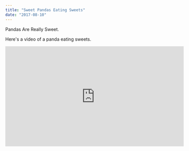 ```yaml
---
title: "Sweet Pandas Eating Sweets"
date: "2017-08-10"
---
```


Pandas Are Really Sweet.

Here's a video of a panda eating sweets.

<iframe width="560" height="315" src="https://www.youtube.com/embed/4n0xNbfJLR8" frameborder="0" allowfullscreen></iframe>